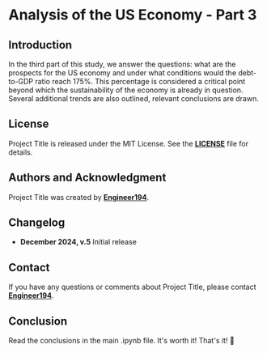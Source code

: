 # **Analysis of the US Economy - Part 3**

## **Introduction**

In the third part of this study, we answer the questions: what are the prospects for the US economy and under what conditions would the debt-to-GDP ratio reach 175%. This percentage is considered a critical point beyond which the sustainability of the economy is already in question. Several additional trends are also outlined, relevant conclusions are drawn.

## **License**

Project Title is released under the MIT License.
See the **[LICENSE](https://www.blackbox.ai/share/LICENSE)** file for details.

## **Authors and Acknowledgment**

Project Title was created by **[Engineer194](https://github.com/Engineer194/Engineer194)**.

## **Changelog**

- **December 2024, v.5** Initial release

## **Contact**

If you have any questions or comments about Project Title, please contact **[Engineer194](engine@abv.bg)**.

## **Conclusion**

Read the conclusions in the main .ipynb file. It's worth it! That's it! 👋
